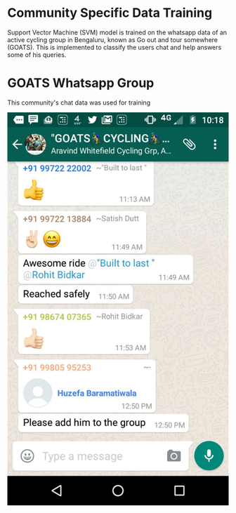 # Community Specific Data Training

Support Vector Machine (SVM) model is trained on the whatsapp data of an active cycling group in Bengaluru, known as Go out and tour somewhere (GOATS). This is implemented to classify the users chat and help answers some of his queries.

# GOATS Whatsapp Group

This community's chat data was used for training

![Prototype_architecture](../images/GOATS_whatsapp.png)
